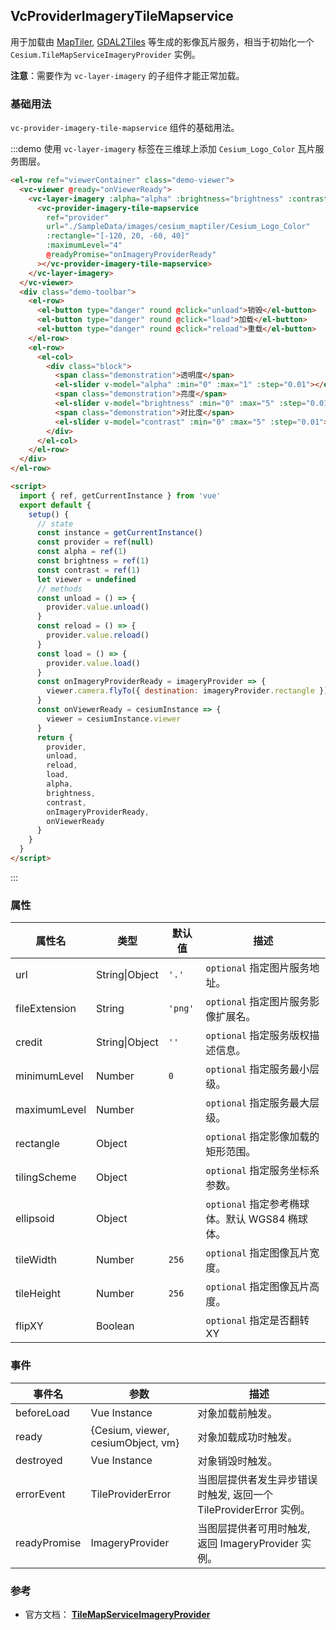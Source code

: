 ## VcProviderImageryTileMapservice

用于加载由 [MapTiler](https://www.maptiler.com), [GDAL2Tiles](http://www.klokan.cz/projects/gdal2tiles/) 等生成的影像瓦片服务，相当于初始化一个 `Cesium.TileMapServiceImageryProvider` 实例。

**注意**：需要作为 `vc-layer-imagery` 的子组件才能正常加载。

### 基础用法

`vc-provider-imagery-tile-mapservice` 组件的基础用法。

:::demo 使用 `vc-layer-imagery` 标签在三维球上添加 `Cesium_Logo_Color` 瓦片服务图层。

```html
<el-row ref="viewerContainer" class="demo-viewer">
  <vc-viewer @ready="onViewerReady">
    <vc-layer-imagery :alpha="alpha" :brightness="brightness" :contrast="contrast">
      <vc-provider-imagery-tile-mapservice
        ref="provider"
        url="./SampleData/images/cesium_maptiler/Cesium_Logo_Color"
        :rectangle="[-120, 20, -60, 40]"
        :maximumLevel="4"
        @readyPromise="onImageryProviderReady"
      ></vc-provider-imagery-tile-mapservice>
    </vc-layer-imagery>
  </vc-viewer>
  <div class="demo-toolbar">
    <el-row>
      <el-button type="danger" round @click="unload">销毁</el-button>
      <el-button type="danger" round @click="load">加载</el-button>
      <el-button type="danger" round @click="reload">重载</el-button>
    </el-row>
    <el-row>
      <el-col>
        <div class="block">
          <span class="demonstration">透明度</span>
          <el-slider v-model="alpha" :min="0" :max="1" :step="0.01"></el-slider>
          <span class="demonstration">亮度</span>
          <el-slider v-model="brightness" :min="0" :max="5" :step="0.01"></el-slider>
          <span class="demonstration">对比度</span>
          <el-slider v-model="contrast" :min="0" :max="5" :step="0.01"></el-slider>
        </div>
      </el-col>
    </el-row>
  </div>
</el-row>

<script>
  import { ref, getCurrentInstance } from 'vue'
  export default {
    setup() {
      // state
      const instance = getCurrentInstance()
      const provider = ref(null)
      const alpha = ref(1)
      const brightness = ref(1)
      const contrast = ref(1)
      let viewer = undefined
      // methods
      const unload = () => {
        provider.value.unload()
      }
      const reload = () => {
        provider.value.reload()
      }
      const load = () => {
        provider.value.load()
      }
      const onImageryProviderReady = imageryProvider => {
        viewer.camera.flyTo({ destination: imageryProvider.rectangle })
      }
      const onViewerReady = cesiumInstance => {
        viewer = cesiumInstance.viewer
      }
      return {
        provider,
        unload,
        reload,
        load,
        alpha,
        brightness,
        contrast,
        onImageryProviderReady,
        onViewerReady
      }
    }
  }
</script>
```

:::

### 属性

| 属性名        | 类型           | 默认值  | 描述                                           |
| ------------- | -------------- | ------- | ---------------------------------------------- |
| url           | String\|Object | `'.'`   | `optional` 指定图片服务地址。                  |
| fileExtension | String         | `'png'` | `optional` 指定图片服务影像扩展名。            |
| credit        | String\|Object | `''`    | `optional` 指定服务版权描述信息。              |
| minimumLevel  | Number         | `0`     | `optional` 指定服务最小层级。                  |
| maximumLevel  | Number         |         | `optional` 指定服务最大层级。                  |
| rectangle     | Object         |         | `optional` 指定影像加载的矩形范围。            |
| tilingScheme  | Object         |         | `optional` 指定服务坐标系参数。                |
| ellipsoid     | Object         |         | `optional` 指定参考椭球体。默认 WGS84 椭球体。 |
| tileWidth     | Number         | `256`   | `optional` 指定图像瓦片宽度。                  |
| tileHeight    | Number         | `256`   | `optional` 指定图像瓦片高度。                  |
| flipXY        | Boolean        |         | `optional` 指定是否翻转 XY                     |

### 事件

| 事件名       | 参数                               | 描述                                                              |
| ------------ | ---------------------------------- | ----------------------------------------------------------------- |
| beforeLoad   | Vue Instance                       | 对象加载前触发。                                                  |
| ready        | {Cesium, viewer, cesiumObject, vm} | 对象加载成功时触发。                                              |
| destroyed    | Vue Instance                       | 对象销毁时触发。                                                  |
| errorEvent   | TileProviderError                  | 当图层提供者发生异步错误时触发, 返回一个 TileProviderError 实例。 |
| readyPromise | ImageryProvider                    | 当图层提供者可用时触发, 返回 ImageryProvider 实例。               |

### 参考

- 官方文档： **[TileMapServiceImageryProvider](https://cesium.com/docs/cesiumjs-ref-doc/TileMapServiceImageryProvider.html)**
